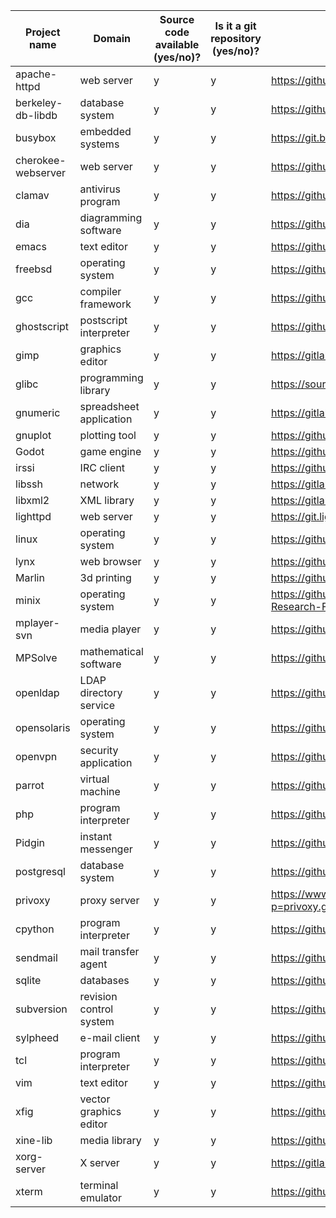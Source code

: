 Project name | Domain                  | Source code available (**y**es/**n**o)? | Is it a git repository (**y**es/**n**o)? | Repository URL                                               | Clone URL                                                        | Estimated number of commits
---|-------------------------|-----------------------------------------|-----------------------------------|--------------------------------------------------------------|------------------------------------------------------------------|---
apache-httpd | web server              | y                                       | y                                 | https://github.com/apache/httpd                              | https://github.com/apache/httpd.git                              |  33,272
berkeley-db-libdb | database system         | y                                       | y                                 | https://github.com/berkeleydb/libdb                          | https://github.com/berkeleydb/libdb.git                          | 7
busybox | embedded systems | y                                       | y                                 | https://git.busybox.net/busybox                              | https://git.busybox.net/busybox                                  | 17,447
cherokee-webserver | web server              | y                                       | y                                 | https://github.com/cherokee/webserver                        | https://github.com/cherokee/webserver.git                        | 5,855
clamav | antivirus program       | y                                       | y                                 | https://github.com/Cisco-Talos/clamav                        | https://github.com/Cisco-Talos/clamav.git                        | 10,880
dia | diagramming software    | y                                       | y                                 | https://github.com/GNOME/dia                                 | https://github.com/GNOME/dia.git                                 | 6,673
emacs | text editor             | y                                       | y                                 | https://github.com/emacs-mirror/emacs                        | https://github.com/emacs-mirror/emacs.git                        | 161,404
freebsd | operating system        | y                                       | y                                 | https://github.com/freebsd/freebsd-src                       | https://github.com/freebsd/freebsd-src.git                       | 278,919
gcc | compiler framework      | y                                       | y                                 | https://github.com/gcc-mirror/gcc                            | https://github.com/gcc-mirror/gcc.git                            | 196,181
ghostscript | postscript interpreter  | y                                       | y                                 | https://github.com/ArtifexSoftware/ghostpdl                  | https://github.com/ArtifexSoftware/ghostpdl.git                  | 22,900
gimp | graphics editor         | y                                       | y                                 | https://gitlab.gnome.org/GNOME/gimp                          | https://gitlab.gnome.org/GNOME/gimp.git                          | 49,025
glibc | programming library     | y                                       | y                                 | https://sourceware.org/git/?p=glibc.git                      | https://sourceware.org/git/glibc.git                             | 38,318
gnumeric | spreadsheet application | y                                       | y                                 | https://gitlab.gnome.org/GNOME/gnumeric                      | https://gitlab.gnome.org/GNOME/gnumeric.git                      | 24,247
gnuplot | plotting tool           | y                                       | y                                 | https://github.com/gnuplot/gnuplot                           | https://github.com/gnuplot/gnuplot.git                           | 11,984
Godot | game engine             | y                                       | y                                 | https://github.com/godotengine/godot                         | https://github.com/godotengine/godot.git                         | 48,095
irssi | IRC client              | y                                       | y                                 | https://github.com/irssi/irssi                               | https://github.com/irssi/irssi.git                               | 6,657
libssh | network                 | y                                       | y                                 | https://gitlab.com/libssh/libssh-mirror                      | https://gitlab.com/libssh/libssh-mirror.git                      | 5,556
libxml2 | XML library             | y                                       | y                                 | https://gitlab.gnome.org/GNOME/libxml2                       | https://gitlab.gnome.org/GNOME/libxml2.git                       | 5,540
lighttpd | web server              | y                                       | y                                 | https://git.lighttpd.net/lighttpd/lighttpd1.4                | https://git.lighttpd.net/lighttpd/lighttpd1.4.git                | 4,658
linux | operating system        | y                                       | y                                 | https://github.com/torvalds/linux                            | https://github.com/torvalds/linux.git                            | 1,136,447
lynx | web browser             | y                                       | y                                 | https://github.com/lynx/lynx                                 | https://github.com/lynx/lynx.git                                 | 125
Marlin | 3d printing             | y                                       | y                                 | https://github.com/MarlinFirmware/Marlin                     | https://github.com/MarlinFirmware/Marlin.git                     | 18,880
minix | operating system        | y                                       | y                                 | https://github.com/Stichting-MINIX-Research-Foundation/minix | https://github.com/Stichting-MINIX-Research-Foundation/minix.git | 7,153
mplayer-svn | media player            | y                                       | y                                 | https://github.com/pigoz/mplayer-svn                         | https://github.com/pigoz/mplayer-svn.git                         | 37,992
MPSolve | mathematical software   | y                                       | y                                 | https://github.com/robol/MPSolve                             | https://github.com/robol/MPSolve.git                             | 1,775
openldap | LDAP directory service  | y                                       | y                                 | https://github.com/openldap/openldap                         | https://github.com/openldap/openldap.git                         | 24,096
opensolaris | operating system        | y                                       | y                                 | https://github.com/kofemann/opensolaris                      | https://github.com/kofemann/opensolaris.git                      | 11,422
openvpn | security application    | y                                       | y                                 | https://github.com/OpenVPN/openvpn                           | https://github.com/OpenVPN/openvpn.git                           | 3,387
parrot | virtual machine         | y                                       | y                                 | https://github.com/parrot/parrot                             | https://github.com/parrot/parrot.git                             | 49,989
php | program interpreter     | y                                       | y                                 | https://github.com/php/php-src                               | https://github.com/php/php-src.git                               | 130,281
Pidgin | instant messenger       | y                                       | y                                 | https://github.com/Intika-Pidgin/Pidgin                      | https://github.com/Intika-Pidgin/Pidgin.git                      | 40,097
postgresql | database system         | y                                       | y                                 | https://github.com/postgres/postgres                         | https://github.com/postgres/postgres.git                         | 54,821
privoxy | proxy server            | y                                       | y                                 | https://www.privoxy.org/gitweb/?p=privoxy.git;a=summary      | https://www.privoxy.org/git/privoxy.git                          | 7,558
cpython | program interpreter     | y                                       | y                                 | https://github.com/python/cpython                            | https://github.com/python/cpython.git                            | 114,979
sendmail | mail transfer agent     | y                                       | y                                 | https://github.com/guileen/node-sendmail                     | https://github.com/guileen/node-sendmail.git                     | 86
sqlite | databases               | y                                       | y                                 | https://github.com/smparkes/sqlite                           | https://github.com/smparkes/sqlite.git                           | 8,664
subversion | revision control system | y                                       | y                                 | https://github.com/apache/subversion                         | https://github.com/apache/subversion.git                         | 60,211
sylpheed | e-mail client           | y                                       | y                                 | https://github.com/jan0sch/sylpheed                          | https://github.com/jan0sch/sylpheed.git                          | 2,682
tcl | program interpreter     | y                                       | y                                 | https://github.com/tcltk/tcl                                 | https://github.com/tcltk/tcl.git                                 | 26,131
vim | text editor             | y                                       | y                                 | https://github.com/vim/vim                                   | https://github.com/vim/vim.git                                   | 17,109
xfig | vector graphics editor  | y                                       | y                                 | https://github.com/hhoeflin/xfig                             | https://github.com/hhoeflin/xfig.git                             | 9
xine-lib | media library           | y                                       | y                                 | https://github.com/rpmfusion/xine-lib                        | https://github.com/rpmfusion/xine-lib.git                        | 133
xorg-server | X server                | y                                       | y                                 | https://gitlab.freedesktop.org/xorg/xserver                  | https://gitlab.freedesktop.org/xorg/xserver.git                  | 17,918
xterm | terminal emulator       | y                                       | y                                 | https://github.com/Maximus5/xterm                            | https://github.com/Maximus5/xterm.git                            | 112
